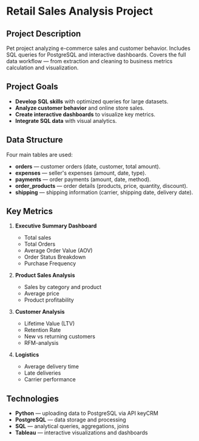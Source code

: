 # Retail Sales Analysis Project

## **Project Description**
Pet project analyzing e-commerce sales and customer behavior. Includes SQL queries for PostgreSQL and interactive dashboards. Covers the full data workflow — from extraction and cleaning to business metrics calculation and visualization.

## **Project Goals**
- **Develop SQL skills** with optimized queries for large datasets.
- **Analyze customer behavior** and online store sales.
- **Create interactive dashboards** to visualize key metrics.
- **Integrate SQL data** with visual analytics.

## **Data Structure**
Four main tables are used:  
- **orders** — customer orders (date, customer, total amount).
- **expenses** — seller's expenses (amount, date, type).  
- **payments** — order payments (amount, date, method).  
- **order_products** — order details (products, price, quantity, discount).  
- **shipping** — shipping information (carrier, shipping date, delivery date).  

## **Key Metrics**
1. **Executive Summary Dashboard**  
   - Total sales  
   - Total Orders  
   - Average Order Value (AOV) 
   - Order Status Breakdown
   - Purchase Frequency  

2. **Product Sales Analysis**  
   - Sales by category and product  
   - Average price  
   - Product profitability  

3. **Customer Analysis**  
   - Lifetime Value (LTV)  
   - Retention Rate  
   - New vs returning customers
   - RFM-analysis  

4. **Logistics**  
   - Average delivery time  
   - Late deliveries  
   - Carrier performance  

## **Technologies**
- **Python** — uploading data to PostgreSQL via API keyCRM
- **PostgreSQL** — data storage and processing  
- **SQL** — analytical queries, aggregations, joins  
- **Tableau** — interactive visualizations and dashboards
